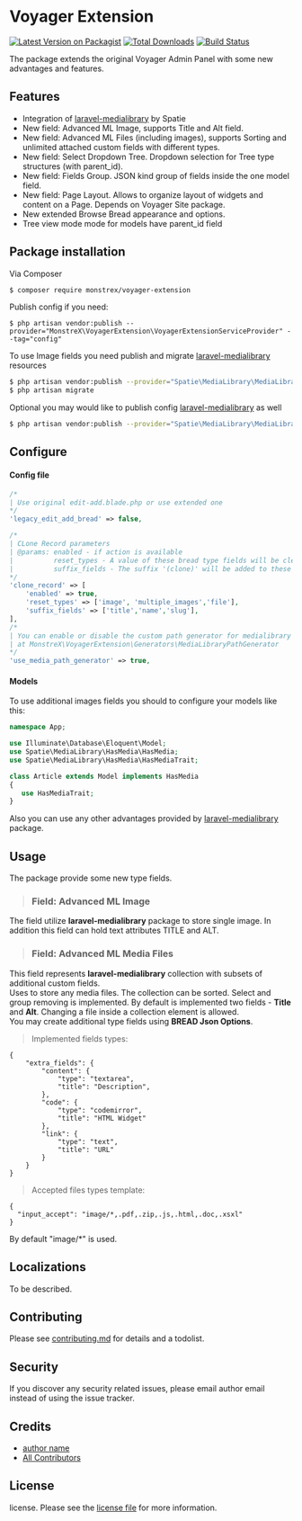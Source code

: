 # Voyager Extension

[![Latest Version on Packagist][ico-version]][link-packagist]
[![Total Downloads][ico-downloads]][link-downloads]
[![Build Status][ico-travis]][link-travis]

The package extends the original Voyager Admin Panel with some new advantages and features.

## Features

- Integration of [laravel-medialibrary](https://docs.spatie.be/laravel-medialibrary/) by Spatie
- New field: Advanced ML Image, supports Title and Alt field. 
- New field: Advanced ML Files (including images), supports Sorting and unlimited attached custom fields with different types.
- New field: Select Dropdown Tree. Dropdown selection for Tree type structures (with parent_id).
- New field: Fields Group. JSON kind group of fields inside the one model field.
- New field: Page Layout. Allows to organize layout of widgets and content on a Page. Depends on Voyager Site package. 
- New extended Browse Bread appearance and options.
- Tree view mode mode for models have parent_id field

## Package installation

Via Composer

``` bash
$ composer require monstrex/voyager-extension
```

Publish config if you need:
```
$ php artisan vendor:publish --provider="MonstreX\VoyagerExtension\VoyagerExtensionServiceProvider" --tag="config"
```

To use Image fields you need publish and migrate [laravel-medialibrary](https://docs.spatie.be/laravel-medialibrary/) resources

``` bash
$ php artisan vendor:publish --provider="Spatie\MediaLibrary\MediaLibraryServiceProvider" --tag="migrations"
$ php artisan migrate
```

Optional you may would like to publish config [laravel-medialibrary](https://docs.spatie.be/laravel-medialibrary/) as well
``` bash
$ php artisan vendor:publish --provider="Spatie\MediaLibrary\MediaLibraryServiceProvider" --tag="config"
```

Configure
---

#### Config file

```php
/*
| Use original edit-add.blade.php or use extended one
*/
'legacy_edit_add_bread' => false,

/*
| CLone Record parameters
| @params: enabled - if action is available
|          reset_types - A value of these bread type fields will be cleared
|          suffix_fields - The suffix '(clone)' will be added to these fields content
*/
'clone_record' => [
    'enabled' => true,
    'reset_types' => ['image', 'multiple_images','file'],
    'suffix_fields' => ['title','name','slug'],
],
/*
| You can enable or disable the custom path generator for medialibrary images
| at MonstreX\VoyagerExtension\Generators\MediaLibraryPathGenerator
*/
'use_media_path_generator' => true,

```


#### Models

To use additional images fields you should to configure your models like this:

```php
namespace App;

use Illuminate\Database\Eloquent\Model;
use Spatie\MediaLibrary\HasMedia\HasMedia;
use Spatie\MediaLibrary\HasMedia\HasMediaTrait;

class Article extends Model implements HasMedia
{
   use HasMediaTrait;    
}

```
Also you can use any other advantages provided by [laravel-medialibrary](https://docs.spatie.be/laravel-medialibrary/) package.

Usage
---

The package provide some new type fields.

>### Field: Advanced ML Image

The field utilize **laravel-medialibrary** package to store single image. In addition this field can hold text attributes TITLE and ALT.
  
>### Field: Advanced ML Media Files

This field represents **laravel-medialibrary** collection with subsets of additional custom fields.  
Uses to store any media files. The collection can be sorted. Select and group removing is implemented. 
By default is implemented two fields - **Title** and **Alt**. Changing a file inside a collection element is allowed.  
You may create additional type fields using **BREAD Json Options**.

>Implemented fields types:
```metadata json
{
    "extra_fields": {
        "content": {
            "type": "textarea",
            "title": "Description",
        },
        "code": {
            "type": "codemirror",
            "title": "HTML Widget"
        },
        "link": {
            "type": "text",
            "title": "URL"
        }        
    }
}
```
>Accepted files types template:
```metadata json
{
  "input_accept": "image/*,.pdf,.zip,.js,.html,.doc,.xsxl"
}
```
By default "image/*" is used.


Localizations
---

To be described.

## Contributing

Please see [contributing.md](contributing.md) for details and a todolist.

## Security

If you discover any security related issues, please email author email instead of using the issue tracker.

## Credits

- [author name][link-author]
- [All Contributors][link-contributors]

## License

license. Please see the [license file](license.md) for more information.

[ico-version]: https://img.shields.io/packagist/v/monstrex/testpackage.svg?style=flat-square
[ico-downloads]: https://img.shields.io/packagist/dt/monstrex/testpackage.svg?style=flat-square
[ico-travis]: https://img.shields.io/travis/monstrex/testpackage/master.svg?style=flat-square
[ico-styleci]: https://styleci.io/repos/12345678/shield

[link-packagist]: https://packagist.org/packages/monstrex/testpackage
[link-downloads]: https://packagist.org/packages/monstrex/testpackage
[link-travis]: https://travis-ci.org/monstrex/testpackage
[link-styleci]: https://styleci.io/repos/12345678
[link-author]: https://github.com/monstrex
[link-contributors]: ../../contributors
